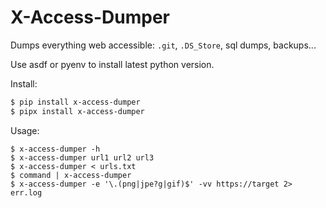 # X-Access-Dumper

Dumps everything web accessible: `.git`, `.DS_Store`, sql dumps, backups...

Use asdf or pyenv to install latest python version.

Install:

```bash
$ pip install x-access-dumper
$ pipx install x-access-dumper
```

Usage:

```
$ x-access-dumper -h
$ x-access-dumper url1 url2 url3
$ x-access-dumper < urls.txt
$ command | x-access-dumper
$ x-access-dumper -e '\.(png|jpe?g|gif)$' -vv https://target 2> err.log
```
